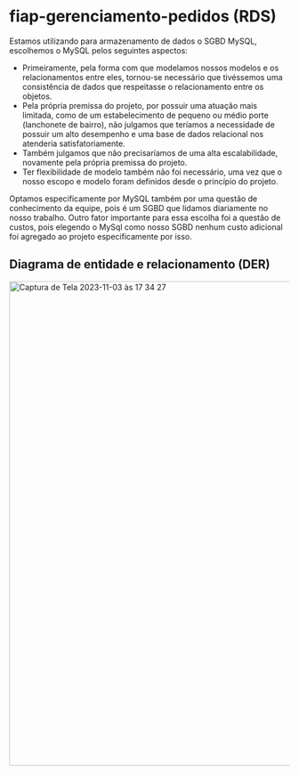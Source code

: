 # fiap-gerenciamento-pedidos (RDS)

Estamos utilizando para armazenamento de dados o SGBD MySQL, escolhemos o MySQL pelos seguintes aspectos:

* Primeiramente, pela forma com que modelamos nossos modelos e os relacionamentos entre eles, tornou-se necessário que tivéssemos uma consistência de dados que respeitasse o relacionamento entre os objetos.
* Pela própria premissa do projeto, por possuir uma atuação mais limitada, como de um estabelecimento de pequeno ou médio porte (lanchonete de bairro), não julgamos que teríamos a necessidade de possuir um alto desempenho e uma base de dados relacional nos atenderia satisfatoriamente.
* Também julgamos que não precisaríamos de uma alta escalabilidade, novamente pela própria premissa do projeto.
* Ter flexibilidade de modelo também não foi necessário, uma vez que o nosso escopo e modelo foram definidos desde o princípio do projeto.

Optamos especificamente por MySQL também por uma questão de conhecimento da equipe, pois é um SGBD que lidamos diariamente no nosso trabalho. Outro fator importante para essa escolha foi a questão de custos, pois elegendo o MySql como nosso SGBD nenhum custo adicional foi agregado ao projeto especificamente por isso.

## Diagrama de entidade e relacionamento (DER)

<img width="870" alt="Captura de Tela 2023-11-03 às 17 34 27" src="https://github.com/postech-fiap/fiap-gerenciamento-pedidos-rds/assets/22552952/fdf2f6e1-d51a-499f-b357-e2826f807a63">
